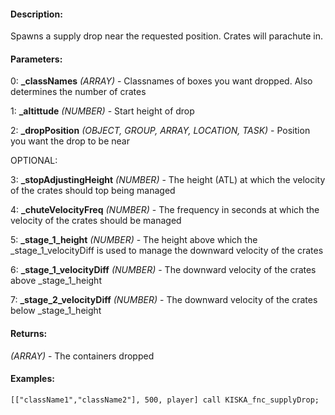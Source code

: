 #### Description:
Spawns a supply drop near the requested position. Crates will parachute in.

#### Parameters:
0: **_classNames** *(ARRAY)* - Classnames of boxes you want dropped. Also determines the number of crates

1: **_altittude** *(NUMBER)* - Start height of drop

2: **_dropPosition** *(OBJECT, GROUP, ARRAY, LOCATION, TASK)* - Position you want the drop to be nearOPTIONAL:

3: **_stopAdjustingHeight** *(NUMBER)* - The height (ATL) at which the velocity of the crates should top being managed

4: **_chuteVelocityFreq** *(NUMBER)* - The frequency in seconds at which the velocity of the crates should be managed

5: **_stage_1_height** *(NUMBER)* - The height above which the _stage_1_velocityDiff is used to manage the downward velocity of the crates

6: **_stage_1_velocityDiff** *(NUMBER)* - The downward velocity of the crates above _stage_1_height

7: **_stage_2_velocityDiff** *(NUMBER)* - The downward velocity of the crates below _stage_1_height

#### Returns:
*(ARRAY)* - The containers dropped

#### Examples:
```sqf
[["className1","className2"], 500, player] call KISKA_fnc_supplyDrop;
```

